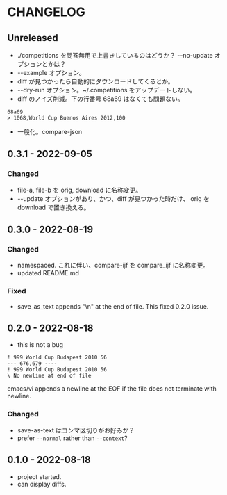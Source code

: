 # CHANGELOG

## Unreleased
* ./competitions を問答無用で上書きしているのはどうか？ --no-update オプションとかは？
* --example オプション。
* diff が見つかったら自動的にダウンロードしてくるとか。
* --dry-run オプション。~/.competitions をアップデートしない。
* diff のノイズ削減。下の行番号 68a69 はなくても問題ない。
```
68a69
> 1068,World Cup Buenos Aires 2012,100
```
* 一般化。compare-json

## 0.3.1 - 2022-09-05
### Changed
* file-a, file-b を orig, download に名称変更。
* --update オプションがあり、かつ、diff が見つかった時だけ、
  orig を download で置き換える。

## 0.3.0 - 2022-08-19
### Changed
* namespaced. これに伴い、compare-ijf を compare_ijf に名称変更。
* updated README.md
### Fixed
* save_as_text appends "\n" at the end of file. This fixed 0.2.0 issue.

## 0.2.0 - 2022-08-18
* this is not a bug
```
! 999 World Cup Budapest 2010 56
--- 676,679 ----
! 999 World Cup Budapest 2010 56
\ No newline at end of file
```
emacs/vi appends a newline at the EOF if the file does not terminate
with newline.
### Changed
* save-as-text はコンマ区切りがお好みか？
* prefer `--normal` rather than `--context`?


## 0.1.0 - 2022-08-18
* project started.
* can display diffs.
